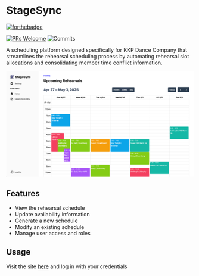 # StageSync

[![forthebadge](http://forthebadge.com/images/badges/built-with-love.svg)](http://forthebadge.com)

[![PRs Welcome](https://img.shields.io/badge/PRs-welcome-brightgreen.svg?style=shields)](http://makeapullrequest.com)
![Commits](https://img.shields.io/github/commit-activity/t/kaitlynwen/stagesync)


A scheduling platform designed specifically for KKP Dance Company that streamlines the rehearsal scheduling process by automating rehearsal slot allocations and consolidating member time conflict information.

 ![image](https://github.com/kaitlynwen/StageSync/blob/da466debc31c254a9675ddc41d2420ebf418f027/static/img/Regular%20Home.png)

## Features

- View the rehearsal schedule
- Update availability information
- Generate a new schedule
- Modify an existing schedule
- Manage user access and roles

## Usage

Visit the site [here](https://stagesync-928b5ae8eae2.herokuapp.com/) and log in with your credentials
